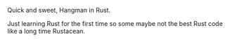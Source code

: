 Quick and sweet, Hangman in Rust.

Just learning Rust for the first time so some maybe not the best Rust code like a long time Rustacean.